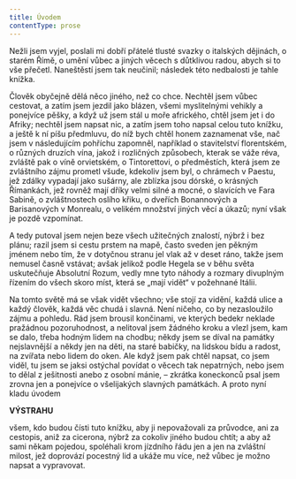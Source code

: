 ```yaml
---
title: Úvodem
contentType: prose
---
```


Nežli jsem vyjel, poslali mi dobří přátelé tlusté svazky o italských dějinách, o starém Římě, o umění vůbec a jiných věcech s důtklivou radou, abych si to vše přečetl. Naneštěstí jsem tak neučinil; následek této nedbalosti je tahle knížka.

Člověk obyčejně dělá něco jiného, než co chce. Nechtěl jsem vůbec cestovat, a zatím jsem jezdil jako blázen, všemi myslitelnými vehikly a ponejvíce pěšky, a když už jsem stál u moře afrického, chtěl jsem jet i do Afriky; nechtěl jsem napsat nic, a zatím jsem toho napsal celou tuto knížku, a ještě k ní píšu předmluvu, do níž bych chtěl honem zaznamenat vše, nač jsem v následujícím pohříchu zapomněl, například o stavitelství florentském, o různých druzích vína, jakož i rozličných způsobech, kterak se váže réva, zvláště pak o víně orvietském, o Tintorettovi, o předměstích, která jsem ze zvláštního zájmu prometl všude, kdekoliv jsem byl, o chrámech v Paestu, jež zdálky vypadají jako sušárny, ale zblízka jsou dórské, o krásných Římankách, jež rovněž mají dříky velmi silné a mocné, o slavících ve Fara Sabině, o zvláštnostech oslího křiku, o dveřích Bonannových a Barisanových v Monrealu, o velikém množství jiných věcí a úkazů; nyní však je pozdě vzpomínat.

A tedy putoval jsem nejen beze všech užitečných znalostí, nýbrž i bez plánu; razil jsem si cestu prstem na mapě, často sveden jen pěkným jménem nebo tím, že v dotyčnou stranu jel vlak až v deset ráno, takže jsem nemusel časně vstávat; avšak jelikož podle Hegela se v běhu světa uskutečňuje Absolutní Rozum, vedly mne tyto náhody a rozmary divuplným řízením do všech skoro míst, která se „mají vidět“ v požehnané Itálii.

Na tomto světě má se však vidět všechno; vše stojí za vidění, každá ulice a každý člověk, každá věc chudá i slavná. Není ničeho, co by nezasloužilo zájmu a pohledu. Rád jsem brousil končinami, ve kterých bedekr neklade pražádnou pozoruhodnost, a nelitoval jsem žádného kroku a vlezl jsem, kam se dalo, třeba hodným lidem na chodbu; někdy jsem se díval na památky nejslavnější a někdy jen na děti, na staré babičky, na lidskou bídu a radost, na zvířata nebo lidem do oken. Ale když jsem pak chtěl napsat, co jsem viděl, tu jsem se jaksi ostýchal povídat o věcech tak nepatrných, nebo jsem to dělal z ješitnosti anebo z osobní mánie, – zkrátka koneckonců psal jsem zrovna jen a ponejvíce o všelijakých slavných památkách. A proto nyní kladu úvodem

**VÝSTRAHU**

všem, kdo budou čísti tuto knížku, aby ji nepovažovali za průvodce, ani za cestopis, aniž za cicerona, nýbrž za cokoliv jiného budou chtít; a aby až sami někam pojedou, spoléhali krom jízdního řádu jen a jen na zvláštní milost, jež doprovází pocestný lid a ukáže mu více, než vůbec je možno napsat a vypravovat.
